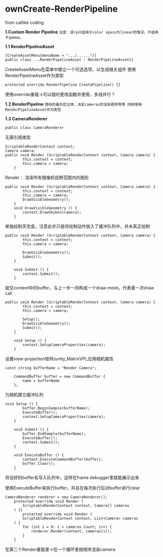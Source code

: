 # ownCreate-RenderPipeline
from catlike coding

**1.Custom Render Pipeline**
`注意：该rp只适用于color space为linear的情况，不适用于gamma。`

**1.1 RenderPipelineAsset**
```
[CreateAssetMenu{menuName = ".../......"}]
public class ...RenderPipelineAsset : RenderPipelineAsset{}
```

CreateAssetMenu在菜单中建立一个可选选项，以生成相关组件
使用RenderPipelineAsset作为类型

```
protected override RenderPipeline CreatePipeline() {}
```

使用override重载->可以随时更改函数并使用，多线并行？

**1.2 RenderPipeline**
`管线的最外层主体，决定cameras的渲染顺序等等
同样使用RenderPipelineAsset作为类型`

**1.3 CameraRenderer**

```
public class CameraRenderer
```

无需引用类型

```
ScriptableRenderContext context;
Camera camera;
public void Render (ScriptableRenderContext context, Camera camera) {
		this.context = context;
		this.camera = camera;
	}
```

Render： 渲染所有摄像机视野范围内的图形

```
public void Render (ScriptableRenderContext context, Camera camera) {
		this.context = context;
		this.camera = camera;
		DrawVisibleGeometry();
	}
	void DrawVisibleGeometry () {
		context.DrawSkybox(camera);
	}
```

单独绘制天空盒，注意此步只是将绘制动作放入了缓冲队列中，并未真正绘制

```
public void Render (ScriptableRenderContext context, Camera camera) {
		this.context = context;
		this.camera = camera;

		DrawVisibleGeometry();
		Submit();
	}

	void Submit () {
		context.Submit();
	}
```

提交context中的buffer，与上一步一同构成一个draw mesh。代表着一次draw call

```
public void Render (ScriptableRenderContext context, Camera camera) {
		this.context = context;
		this.camera = camera;

		Setup();
		DrawVisibleGeometry();
		Submit();
	}

	void Setup () {
		context.SetupCameraProperties(camera);
	}
```

设置view-projection矩阵(unity_MatrixVP),应用相机属性

```
const string bufferName = "Render Camera";

	CommandBuffer buffer = new CommandBuffer {
		name = bufferName
	};
```

为相机建立缓冲队列

```
void Setup () {
		buffer.BeginSample(bufferName);
		ExecuteBuffer();
		context.SetupCameraProperties(camera);
	}

	void Submit () {
		buffer.EndSample(bufferName);
		ExecuteBuffer();
		context.Submit();
	}

	void ExecuteBuffer () {
		context.ExecuteCommandBuffer(buffer);
		buffer.Clear();
	}
```

将设好的buffer名写入队列中，这样在frame debugger里就能展示出来

使用ExecuteBuffer来执行buffer，并且在每次执行后对buffer进行clear

```
CameraRenderer renderer = new CameraRenderer();
	protected override void Render (
		ScriptableRenderContext context, Camera[] cameras
	) {}
		protected override void Render (
		ScriptableRenderContext context, List<Camera> cameras
	) {
		for (int i = 0; i < cameras.Count; i++) {
			renderer.Render(context, cameras[i]);
		}
	}
```

在第二个Render重载里->在一个循环里按顺序渲染camera
